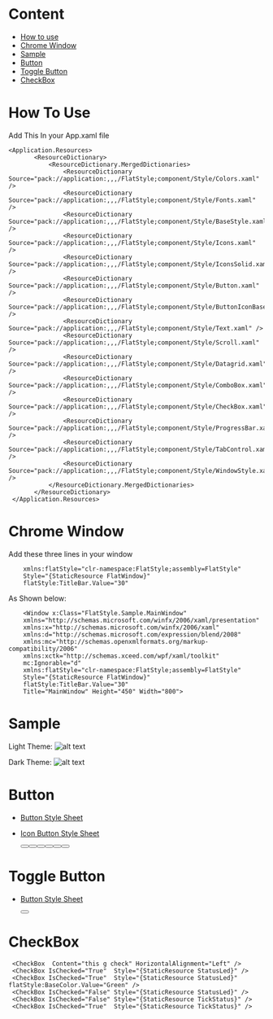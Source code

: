 # Content
+ [How to use](https://github.com/Touseefelahi/WpfFlatStyle#How-To-Use)
+ [Chrome Window](https://github.com/Touseefelahi/WpfFlatStyle#Chrome-Window)
+ [Sample](https://github.com/Touseefelahi/WpfFlatStyle#Sample)
+ [Button](https://github.com/Touseefelahi/WpfFlatStyle#button)
+ [Toggle Button](https://github.com/Touseefelahi/WpfFlatStyle#Toggle-button)
+ [CheckBox](https://github.com/Touseefelahi/WpfFlatStyle#checkbox)

# How To Use
Add This In your App.xaml file

    <Application.Resources>
           <ResourceDictionary>
               <ResourceDictionary.MergedDictionaries>
                   <ResourceDictionary Source="pack://application:,,,/FlatStyle;component/Style/Colors.xaml" />
                   <ResourceDictionary Source="pack://application:,,,/FlatStyle;component/Style/Fonts.xaml" />
                   <ResourceDictionary Source="pack://application:,,,/FlatStyle;component/Style/BaseStyle.xaml" />
                   <ResourceDictionary Source="pack://application:,,,/FlatStyle;component/Style/Icons.xaml" />                
                   <ResourceDictionary Source="pack://application:,,,/FlatStyle;component/Style/IconsSolid.xaml" />
                   <ResourceDictionary Source="pack://application:,,,/FlatStyle;component/Style/Button.xaml" />
                   <ResourceDictionary Source="pack://application:,,,/FlatStyle;component/Style/ButtonIconBased.xaml" />
                   <ResourceDictionary Source="pack://application:,,,/FlatStyle;component/Style/Text.xaml" />
                   <ResourceDictionary Source="pack://application:,,,/FlatStyle;component/Style/Scroll.xaml" />
                   <ResourceDictionary Source="pack://application:,,,/FlatStyle;component/Style/Datagrid.xaml" />
                   <ResourceDictionary Source="pack://application:,,,/FlatStyle;component/Style/ComboBox.xaml" />
                   <ResourceDictionary Source="pack://application:,,,/FlatStyle;component/Style/CheckBox.xaml" />                
                   <ResourceDictionary Source="pack://application:,,,/FlatStyle;component/Style/ProgressBar.xaml" />  
                   <ResourceDictionary Source="pack://application:,,,/FlatStyle;component/Style/TabControl.xaml" />
                   <ResourceDictionary Source="pack://application:,,,/FlatStyle;component/Style/WindowStyle.xaml" />
               </ResourceDictionary.MergedDictionaries>
           </ResourceDictionary>
     </Application.Resources>


 # Chrome Window
 Add  these three lines in your window
 
        xmlns:flatStyle="clr-namespace:FlatStyle;assembly=FlatStyle"           
        Style="{StaticResource FlatWindow}"
        flatStyle:TitleBar.Value="30"
 As Shown below:
 
        <Window x:Class="FlatStyle.Sample.MainWindow"      
        xmlns="http://schemas.microsoft.com/winfx/2006/xaml/presentation"        
        xmlns:x="http://schemas.microsoft.com/winfx/2006/xaml"        
        xmlns:d="http://schemas.microsoft.com/expression/blend/2008"        
        xmlns:mc="http://schemas.openxmlformats.org/markup-compatibility/2006"        
        xmlns:xctk="http://schemas.xceed.com/wpf/xaml/toolkit"        
        mc:Ignorable="d" 
        xmlns:flatStyle="clr-namespace:FlatStyle;assembly=FlatStyle"   
        Style="{StaticResource FlatWindow}"
        flatStyle:TitleBar.Value="30"
        Title="MainWindow" Height="450" Width="800">
        
 # Sample
 
 Light Theme: 
![alt text](https://github.com/Touseefelahi/WpfFlatStyle/blob/master/BlueLightTheme.png " Light Theme")
 
Dark Theme: 
![alt text](https://github.com/Touseefelahi/WpfFlatStyle/blob/master/BlueDarkTheme.png " Dark Theme")

# Button
+ [Button Style Sheet](https://github.com/Touseefelahi/WpfFlatStyle/blob/master/Style/Button.xaml#StyleSheet)
+ [Icon Button Style Sheet](https://github.com/Touseefelahi/WpfFlatStyle/blob/master/Style/ButtonIconBased.xaml#StyleSheet)
 
    <Button Content="Normal Button" />
    <Button Content="SecondaryButton" Style="{StaticResource SecondaryButton}" />
    <Button Style="{StaticResource IconButton}" Content="{StaticResource Fa-address-book}" />
    <Button Style="{StaticResource IconButton}"  Content="&#xf086;" />
    <Button Style="{StaticResource IconButton}"  Content="{StaticResource Fa-address-book}" />
    <Button Style="{StaticResource IconButton}"  Content="{StaticResource Fa-address-card}" />  
   
# Toggle Button
+ [Button Style Sheet](https://github.com/Touseefelahi/WpfFlatStyle/blob/master/Style/Button.xaml#StyleSheet)

    <ToggleButton flatStyle:IsCheckedText.Value="This Text Will Appear when its is checked"  flatStyle:IsUnCheckedText.Value="This Text Will Appear when its is unChecked"  />
    
     <ToggleButton flatStyle:IsCheckedText.Value="This Text Will Appear when its is checked"  flatStyle:IsUnCheckedText.Value="This Text Will Appear when its is unChecked" Style="{StaticResource SecondaryToggleButton}"  />
    <Button Style="{StaticResource IconButtonToggle}"  Content="{StaticResource Fa-address-card}" />              
 

# CheckBox
     <CheckBox  Content="this g check" HorizontalAlignment="Left" />
     <CheckBox IsChecked="True"  Style="{StaticResource StatusLed}" />
     <CheckBox IsChecked="True"  Style="{StaticResource StatusLed}" flatStyle:BaseColor.Value="Green" />
     <CheckBox IsChecked="False" Style="{StaticResource StatusLed}" />
     <CheckBox IsChecked="False" Style="{StaticResource TickStatus}" />
     <CheckBox IsChecked="True"  Style="{StaticResource TickStatus}" />
